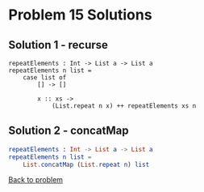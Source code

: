 # Problem 15 Solutions

## Solution 1 - recurse
```
repeatElements : Int -> List a -> List a
repeatElements n list =
    case list of 
        [] -> []
        
        x :: xs -> 
            (List.repeat n x) ++ repeatElements xs n
```

## Solution 2 - concatMap
```elm
repeatElements : Int -> List a -> List a
repeatElements n list =
    List.concatMap (List.repeat n) list
```
[Back to problem](../p/p15.md)